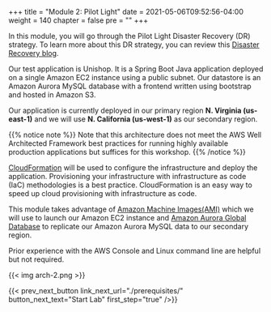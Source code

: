 +++
title = "Module 2: Pilot Light"
date = 2021-05-06T09:52:56-04:00
weight = 140
chapter = false
pre = ""
+++

In this module, you will go through the Pilot Light Disaster Recovery (DR) strategy. To learn more about this DR strategy, you can review this [Disaster Recovery blog](https://aws.amazon.com/blogs/architecture/disaster-recovery-dr-architecture-on-aws-part-iii-pilot-light-and-warm-standby/).

Our test application is Unishop. It is a Spring Boot Java application deployed on a single Amazon EC2 instance using a public subnet.  Our datastore is an Amazon Aurora MySQL database with a frontend written using bootstrap and hosted in Amazon S3.  

Our application is currently deployed in our primary region **N. Virginia (us-east-1)** and we will use **N. California (us-west-1)** as our secondary region.

{{% notice note %}}
Note that this architecture does not meet the AWS Well Architected Framework best practices for running highly available production applications but suffices for this workshop.
{{% /notice %}}

[CloudFormation](https://aws.amazon.com/cloudformation/) will be used to configure the infrastructure and deploy the application. Provisioning your infrastructure with infrastructure as code (IaC) methodologies is a best practice. CloudFormation is an easy way to speed up cloud provisioning with infrastructure as code.

This module takes advantage of [Amazon Machine Images(AMI)](https://docs.aws.amazon.com/AWSEC2/latest/UserGuide/AMIs.html/) which we will use to launch our Amazon EC2 instance and [Amazon Aurora Global Database](https://aws.amazon.com/rds/aurora/global-database/) to replicate our Amazon Aurora MySQL data to our secondary region. 

Prior experience with the AWS Console and Linux command line are helpful but not required.

{{< img arch-2.png >}}

{{< prev_next_button link_next_url="./prerequisites/" button_next_text="Start Lab" first_step="true" />}}
